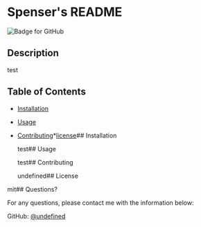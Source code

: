 # Spenser's README
  ![Badge for GitHub](https://img.shields.io/github/languages/top/undefined/README-Generator?style=flat&logo=appveyor)
  
  ## Description

  test
  ## Table of Contents
  * [Installation](#installation)
  * [Usage](#usage)
  * [Contributing](#contributing)*[license](#license)## Installation
    
    test## Usage
    
    test## Contributing
    
    undefined## License
  
  mit## Questions?
  
  For any questions, please contact me with the information below:
 
  GitHub: [@undefined](https://api.github.com/users/undefined)